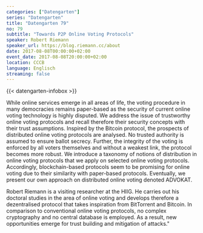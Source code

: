 ```yaml
---
categories: ["Datengarten"]
series: "Datengarten"
title: "Datengarten 79"
no: 79
subtitle: "Towards P2P Online Voting Protocols"
speaker: Robert Riemann
speaker_url: https://blog.riemann.cc/about
date: 2017-08-08T00:00:00+02:00
event_date: 2017-08-08T20:00:00+02:00
location: CCCB
language: Englisch
streaming: false
---
```

{{< datengarten-infobox >}}

While online services emerge in all areas of life, the voting procedure in many democracies remains paper-based as the security of current online voting technology is highly disputed. We address the issue of trustworthy online voting protocols and recall therefore their security concepts with their trust assumptions. Inspired by the Bitcoin protocol, the prospects of distributed online voting protocols are analysed. No trusted authority is assumed to ensure ballot secrecy. Further, the integrity of the voting is enforced by all voters themselves and without a weakest link, the protocol becomes more robust. We introduce a taxonomy of notions of distribution in online voting protocols that we apply on selected online voting protocols. Accordingly, blockchain-based protocols seem to be promising for online voting due to their similarity with paper-based protocols. Eventually, we present our own approach on distributed online voting denoted ADVOKAT.

Robert Riemann is a visiting researcher at the HIIG. He carries out his doctoral studies in the area of online voting and develops therefore a dezentralised protocol that takes inspiration from BitTorrent and Bitcoin. In comparison to conventional online voting protocols, no complex cryptography and no central database is employed. As a result, new opportunities emerge for trust building and mitigation of attacks."

